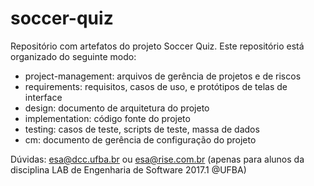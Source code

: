# soccer-quiz
Repositório com artefatos do projeto Soccer Quiz.
Este repositório está organizado do seguinte modo:
- project-management: arquivos de gerência de projetos e de riscos
- requirements: requisitos, casos de uso, e protótipos de telas de interface
- design: documento de arquitetura do projeto
- implementation: código fonte do projeto
- testing: casos de teste, scripts de teste, massa de dados
- cm: documento de gerência de configuração do projeto



Dúvidas: esa@dcc.ufba.br ou esa@rise.com.br (apenas para alunos da disciplina LAB de Engenharia de Software 2017.1 @UFBA)
